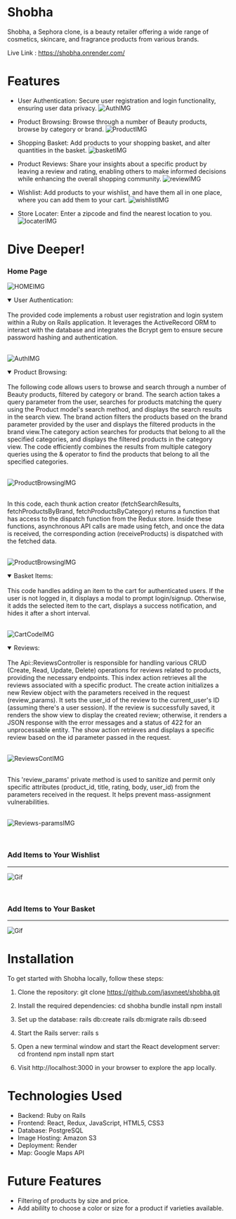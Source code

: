 # Shobha

Shobha, a Sephora clone, is a beauty retailer offering a wide range of cosmetics, skincare, and fragrance products from various brands.

Live Link : https://shobha.onrender.com/

# Features
 - User Authentication: Secure user registration and login functionality, ensuring user data privacy. ![AuthIMG](public/images/Shobha-Signup.png)

 - Product Browsing: Browse through a number of Beauty products, browse by category or brand. ![ProductIMG](public/images/Shobha-Products.png)

 - Shopping Basket: Add products to your shopping basket, and alter quantities in the basket. ![basketIMG](public/images/Shobha-CartItems.png)

 - Product Reviews: Share your insights about a specific product by leaving a review and rating, enabling others to make informed decisions while enhancing the overall shopping community. ![reviewIMG](public/images/Shobha-WriteReview.png)

 - Wishlist: Add products to your wishlist, and have them all in one place, where you can add them to your cart. ![wishlistIMG](public/images/Shobha-Wishlist.png)

 - Store Locater: Enter a zipcode and find the nearest location to you.  ![locaterIMG](public/images/Shobha-Stores.png)

 # Dive Deeper!

 ### Home Page 

 ![HOMEIMG](public/images/Shobha-Home.png)

<details open>
<summary>User Authentication:</summary>
<br>
The provided code implements a robust user registration and login system within a Ruby on Rails application. It leverages the ActiveRecord ORM to interact with the database and integrates the Bcrypt gem to ensure secure password hashing and authentication.
<br>
<br>

 ![AuthIMG](public/images/Shobha-UserAuth.png)
</details>

<details open>
<summary>Product Browsing:</summary>
<br>
The following code allows users to browse and search through a number of Beauty products, filtered by category or brand. The search action takes a query parameter from the user, searches for products matching the query using the Product model's search method, and displays the search results in the search view. The brand action filters the products based on the brand parameter provided by the user and displays the filtered products in the brand view.The category action searches for products that belong to all the specified categories, and displays the filtered products in the category view. The code efficiently combines the results from multiple category queries using the & operator to find the products that belong to all the specified categories.
<br>
<br>

 ![ProductBrowsingIMG](public/images/Shobha-ProductBrowsing.png)

 <br>
 In this code, each thunk action creator (fetchSearchResults, fetchProductsByBrand, fetchProductsByCategory) returns a function that has access to the dispatch function from the Redux store. Inside these functions, asynchronous API calls are made using fetch, and once the data is received, the corresponding action (receiveProducts) is dispatched with the fetched data.
 <br>
 <br>

  ![ProductBrowsingIMG](public/images/Shobha-ProductThunk.png)
</details>

<details open>
<summary>Basket Items:</summary>
<br>
This code handles adding an item to the cart for authenticated users. If the user is not logged in, it displays a modal to prompt login/signup. Otherwise, it adds the selected item to the cart, displays a success notification, and hides it after a short interval.
<br>
<br>

![CartCodeIMG](public/images/Shobha-AddCartItem.png)


</details>

<details open>
<summary>Reviews:</summary>
<br>
The Api::ReviewsController is responsible for handling various CRUD (Create, Read, Update, Delete) operations for reviews related to products, providing the necessary endpoints.
This index action retrieves all the reviews associated with a specific product. The create action initializes a new Review object with the parameters received in the request (review_params). It sets the user_id of the review to the current_user's ID (assuming there's a user session). If the review is successfully saved, it renders the show view to display the created review; otherwise, it renders a JSON response with the error messages and a status of 422 for an unprocessable entity. The show action retrieves and displays a specific review based on the id parameter passed in the request. 
<br>
<br>

![ReviewsContIMG](public/images/Shobha-reviewsC1.png)

<br>
This 'review_params' private method is used to sanitize and permit only specific attributes (product_id, title, rating, body, user_id) from the parameters received in the request. It helps prevent mass-assignment vulnerabilities.
<br>
<br>

![Reviews-paramsIMG](public/images/Shobha-reviewParams.png)
</details>


<br>

### Add Items to Your Wishlist
***

![Gif](./Shobha-loves-gif.gif)

<br>

### Add Items to Your Basket
***

![Gif](./Shobha-cart-items-gif.gif)


# Installation 

To get started with Shobha locally, follow these steps:

1. Clone the repository: 
git clone https://github.com/jasvneet/shobha.git

2. Install the required dependencies: 
cd shobha bundle install npm install

3. Set up the database:
rails db:create rails db:migrate rails db:seed

4. Start the Rails server:
rails s

5. Open a new terminal window and start the React development server:
cd frontend npm install npm start

6. Visit http://localhost:3000
in your browser to explore the app locally.

 # Technologies Used

 - Backend: Ruby on Rails
 - Frontend: React, Redux, JavaScript, HTML5, CSS3
 - Database: PostgreSQL
 - Image Hosting: Amazon S3
 - Deployment: Render
 - Map: Google Maps API

 # Future Features

 - Filtering of products by size and price. 
 - Add abililty to choose a color or size for a product if varieties available. 